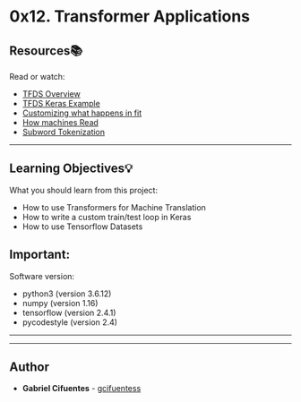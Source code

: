 # 0x12. Transformer Applications

## Resources:books:
Read or watch:
* [TFDS Overview](https://intranet.hbtn.io/rltoken/jxxAqYmZVG_896LjsHA0SA)
* [TFDS Keras Example](https://intranet.hbtn.io/rltoken/3jhsMi8_VIZd2uzlyN-SaQ)
* [Customizing what happens in fit](https://intranet.hbtn.io/rltoken/PBFAFa4q7sbMhLyrBg84Xg)
* [How machines Read](https://intranet.hbtn.io/rltoken/61ltOBL6h8CdkI21_AAYkg)
* [Subword Tokenization](https://intranet.hbtn.io/rltoken/XjADZeVRq12ZnBTDA0sgdQ)

---
## Learning Objectives:bulb:
What you should learn from this project:

* How to use Transformers for Machine Translation
* How to write a custom train/test loop in Keras
* How to use Tensorflow Datasets

## Important:

Software version:

* python3 (version 3.6.12)
* numpy (version 1.16)
* tensorflow (version 2.4.1)
* pycodestyle (version 2.4)

---
---

## Author
* **Gabriel Cifuentes** - [gcifuentess](https://github.com/gcifuentess)